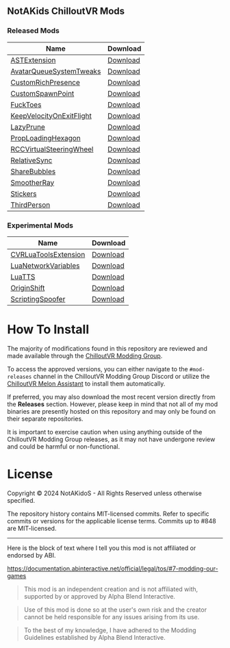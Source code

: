 ## NotAKids ChilloutVR Mods

<!-- BEGIN MOD LIST -->

### Released Mods

| Name | Download |
|------|----------|
| [ASTExtension](ASTExtension/README.md) | [Download](ASTExtension/ASTExtension.zip) |
| [AvatarQueueSystemTweaks](AvatarQueueSystemTweaks/README.md) | [Download](AvatarQueueSystemTweaks/AvatarQueueSystemTweaks.zip) |
| [CustomRichPresence](CustomRichPresence/README.md) | [Download](CustomRichPresence/CustomRichPresence.zip) |
| [CustomSpawnPoint](CustomSpawnPoint/README.md) | [Download](CustomSpawnPoint/CustomSpawnPoint.zip) |
| [FuckToes](FuckToes/README.md) | [Download](FuckToes/FuckToes.zip) |
| [KeepVelocityOnExitFlight](KeepVelocityOnExitFlight/README.md) | [Download](KeepVelocityOnExitFlight/KeepVelocityOnExitFlight.zip) |
| [LazyPrune](LazyPrune/README.md) | [Download](LazyPrune/LazyPrune.zip) |
| [PropLoadingHexagon](PropLoadingHexagon/README.md) | [Download](PropLoadingHexagon/PropLoadingHexagon.zip) |
| [RCCVirtualSteeringWheel](RCCVirtualSteeringWheel/README.md) | [Download](RCCVirtualSteeringWheel/RCCVirtualSteeringWheel.zip) |
| [RelativeSync](RelativeSync/README.md) | [Download](RelativeSync/RelativeSync.zip) |
| [ShareBubbles](ShareBubbles/README.md) | [Download](ShareBubbles/ShareBubbles.zip) |
| [SmootherRay](SmootherRay/README.md) | [Download](SmootherRay/SmootherRay.zip) |
| [Stickers](Stickers/README.md) | [Download](Stickers/Stickers.zip) |
| [ThirdPerson](ThirdPerson/README.md) | [Download](ThirdPerson/ThirdPerson.zip) |

### Experimental Mods

| Name | Download |
|------|----------|
| [CVRLuaToolsExtension](.Experimental/CVRLuaToolsExtension/README.md) | [Download](.Experimental/CVRLuaToolsExtension/CVRLuaToolsExtension.zip) |
| [LuaNetworkVariables](.Experimental/LuaNetworkVariables/README.md) | [Download](.Experimental/LuaNetworkVariables/LuaNetworkVariables.zip) |
| [LuaTTS](.Experimental/LuaTTS/README.md) | [Download](.Experimental/LuaTTS/LuaTTS.zip) |
| [OriginShift](.Experimental/OriginShift/README.md) | [Download](.Experimental/OriginShift/OriginShift.zip) |
| [ScriptingSpoofer](.Experimental/ScriptingSpoofer/README.md) | [Download](.Experimental/ScriptingSpoofer/ScriptingSpoofer.zip) |

<!-- END MOD LIST -->

# How To Install

The majority of modifications found in this repository are reviewed and made available through the [ChilloutVR Modding Group](https://discord.gg/dndGPM3bxu). 

To access the approved versions, you can either navigate to the `#mod-releases` channel in the ChilloutVR Modding Group Discord or utilize the [ChilloutVR Melon Assistant](https://github.com/knah/CVRMelonAssistant) to install them automatically.

If preferred, you may also download the most recent version directly from the **Releases** section. However, please keep in mind that not all of my mod binaries are presently hosted on this repository and may only be found on their separate repositories. 

It is important to exercise caution when using anything outside of the ChilloutVR Modding Group releases, as it may not have undergone review and could be harmful or non-functional.

# License

Copyright © 2024 NotAKidoS - All Rights Reserved unless otherwise specified.

The repository history contains MIT-licensed commits. Refer to specific commits or versions for the applicable license terms. Commits up to #848 are MIT-licensed.

---

Here is the block of text where I tell you this mod is not affiliated or endorsed by ABI.

https://documentation.abinteractive.net/official/legal/tos/#7-modding-our-games

> This mod is an independent creation and is not affiliated with, supported by or approved by Alpha Blend Interactive. 

> Use of this mod is done so at the user's own risk and the creator cannot be held responsible for any issues arising from its use.

> To the best of my knowledge, I have adhered to the Modding Guidelines established by Alpha Blend Interactive.
